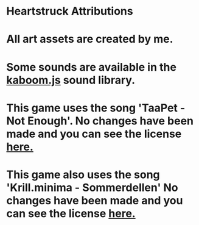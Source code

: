 # Heartstruck Attributions

# All art assets are created by me.

# Some sounds are available in the [kaboom.js](https://kaboomjs.com/) sound library.

# This game uses the song 'TaaPet - Not Enough'. No changes have been made and you can see the license [here.](https://creativecommons.org/licenses/by-nc/3.0/)

# This game also uses the song 'Krill.minima - Sommerdellen' No changes have been made and you can see the license [here.](https://creativecommons.org/licenses/by-nc/3.0/)
